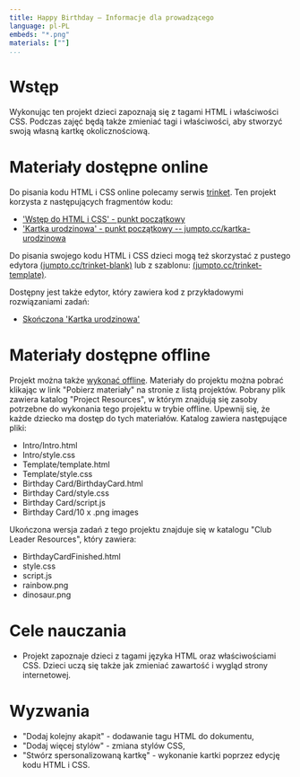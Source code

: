 ```yaml
---
title: Happy Birthday — Informacje dla prowadzącego
language: pl-PL
embeds: "*.png"
materials: [""]
...
```


# Wstęp
Wykonując ten projekt dzieci zapoznają się z tagami HTML i właściwości CSS. Podczas zajęć będą także zmieniać tagi i właściwości, aby stworzyć swoją własną kartkę okolicznościową.

# Materiały dostępne online

Do pisania kodu HTML i CSS online polecamy serwis [trinket](https://trinket.io/). Ten projekt korzysta z następujących fragmentów kodu:

+ ['Wstęp do HTML i CSS' - punkt początkowy](https://jumpto.cc/html-wstep)
+ ['Kartka urodzinowa' - punkt początkowy -- jumpto.cc/kartka-urodzinowa](http://jumpto.cc/kartka-urodzinowa)

Do pisania swojego kodu HTML i CSS dzieci mogą też skorzystać z pustego edytora [(jumpto.cc/trinket-blank)](http://jumpto.cc/trinket-blank) lub z szablonu: [(jumpto.cc/trinket-template)](http://jumpto.cc/trinket-template).

Dostępny jest także edytor, który zawiera kod z przykładowymi rozwiązaniami zadań:

+ [Skończona 'Kartka urodzinowa'](https://trinket.io/html/e996dc0380)

# Materiały dostępne offline
Projekt można także [wykonać offline](../html-css.html). Materiały do projektu można pobrać klikając w link "Pobierz materiały" na stronie z listą projektów. Pobrany plik zawiera katalog "Project Resources", w którym znajdują się zasoby potrzebne do wykonania tego projektu w trybie offline. Upewnij się, że każde dziecko ma dostęp do tych materiałów. Katalog zawiera następujące pliki:

+ Intro/Intro.html
+ Intro/style.css
+ Template/template.html
+ Template/style.css
+ Birthday Card/BirthdayCard.html
+ Birthday Card/style.css
+ Birthday Card/script.js
+ Birthday Card/10 x .png images

Ukończona wersja zadań z tego projektu znajduje się w katalogu "Club Leader Resources", który zawiera:

+ BirthdayCardFinished.html
+ style.css
+ script.js
+ rainbow.png
+ dinosaur.png

# Cele nauczania
+ Projekt zapoznaje dzieci z tagami języka HTML oraz właściwościami CSS. Dzieci uczą się także jak zmieniać zawartość i wygląd strony internetowej.

# Wyzwania
+ "Dodaj kolejny akapit" - dodawanie tagu HTML do dokumentu,
+ "Dodaj więcej stylów" - zmiana stylów CSS,
+ "Stwórz spersonalizowaną kartkę" - wykonanie kartki poprzez edycję kodu HTML i CSS.
